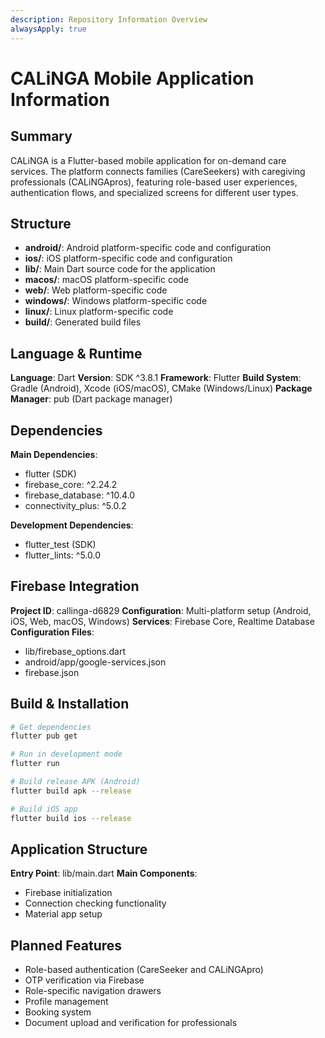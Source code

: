 ```yaml
---
description: Repository Information Overview
alwaysApply: true
---
```


# CALiNGA Mobile Application Information

## Summary
CALiNGA is a Flutter-based mobile application for on-demand care services. The platform connects families (CareSeekers) with caregiving professionals (CALiNGApros), featuring role-based user experiences, authentication flows, and specialized screens for different user types.

## Structure
- **android/**: Android platform-specific code and configuration
- **ios/**: iOS platform-specific code and configuration
- **lib/**: Main Dart source code for the application
- **macos/**: macOS platform-specific code
- **web/**: Web platform-specific code
- **windows/**: Windows platform-specific code
- **linux/**: Linux platform-specific code
- **build/**: Generated build files

## Language & Runtime
**Language**: Dart
**Version**: SDK ^3.8.1
**Framework**: Flutter
**Build System**: Gradle (Android), Xcode (iOS/macOS), CMake (Windows/Linux)
**Package Manager**: pub (Dart package manager)

## Dependencies
**Main Dependencies**:
- flutter (SDK)
- firebase_core: ^2.24.2
- firebase_database: ^10.4.0
- connectivity_plus: ^5.0.2

**Development Dependencies**:
- flutter_test (SDK)
- flutter_lints: ^5.0.0

## Firebase Integration
**Project ID**: callinga-d6829
**Configuration**: Multi-platform setup (Android, iOS, Web, macOS, Windows)
**Services**: Firebase Core, Realtime Database
**Configuration Files**:
- lib/firebase_options.dart
- android/app/google-services.json
- firebase.json

## Build & Installation
```bash
# Get dependencies
flutter pub get

# Run in development mode
flutter run

# Build release APK (Android)
flutter build apk --release

# Build iOS app
flutter build ios --release
```

## Application Structure
**Entry Point**: lib/main.dart
**Main Components**:
- Firebase initialization
- Connection checking functionality
- Material app setup

## Planned Features
- Role-based authentication (CareSeeker and CALiNGApro)
- OTP verification via Firebase
- Role-specific navigation drawers
- Profile management
- Booking system
- Document upload and verification for professionals